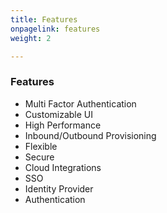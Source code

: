 ```yaml
---
title: Features
onpagelink: features
weight: 2

---
```


### **Features**

*   Multi Factor Authentication
*   Customizable UI
*   High Performance
*   Inbound/Outbound Provisioning
*   Flexible
*   Secure
*   Cloud Integrations
*   SSO
*   Identity Provider
*   Authentication
